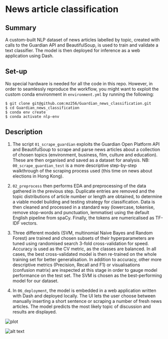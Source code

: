 # News article classification

## Summary
A custom-built NLP dataset of news articles labelled by topic, created with calls to the Guardian API and BeautifulSoup, is used to train and validate a text classifier. The model is then deployed for inference as a web application using Dash.

## Set-up
No special hardware is needed for all the code in this repo. However, in order to seamlessly reproduce the workflow, you might want to exploit the custom conda environment in `environment.yml` by running the following:

```
$ git clone git@github.com:mz256/Guardian_news_classification.git
$ cd Guardian_news_classification
$ conda env create
$ conda activate nlp-env
```

## Description

1. The script `01_scrape_guardian` exploits the Guardian Open Platform API and BeautifulSoup to scrape and parse news articles about a collection of chosen topics (environment, business, film, culture and education). These are then organised and saved as a dataset for analysis. NB: `00_scrape_guardian_test` is a more descriptive step-by-step walkthrough of the scraping process used (this time on news about elections in Hong Kong).

2. `02_preprocess` then performs EDA and preprocessing of the data gathered in the previous step. Duplicate entries are removed and the topic distributions of article number or length are obtained, to determine a viable model building and testing strategy for classification. Data is then cleaned and processed in a standard way (lowercase, tokenise, remove stop-words and punctuation, lemmatise) using the default English pipeline from spaCy. Finally, the tokens are numericalised as TF-IDF vectors.

3. Three different models (SVM, multinomial Naive Bayes and Random Forest) are trained and chosen subsets of their hyperparameters are tuned using randomised search 3-fold cross-validation for speed. Accuracy is used as the CV metric, as the classes are balanced. In all cases, the best cross-validated model is then re-trained on the whole training set for better generalisation. In addition to accuracy, other more descriptive metrics (Precision, Recall and F1) or visualisations (confusion matrix) are inspected at this stage in order to gauge model performance on the test set. The SVM is chosen as the best-performing model for our dataset.

4. In `06_deployment`, the model is embedded in a web application written with Dash and deployed locally. The UI lets the user choose between manually inserting a short sentence or scraping a number of fresh news articles. The model predicts the most likely topic of discussion and results are displayed.

![plot](./assets/screenshot)

![alt text](https://github.com/mz256]/Guardian_news_classification]/blob/main/assets/screenshot?raw=true)



